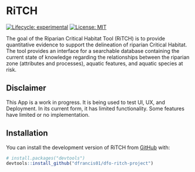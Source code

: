 
<!-- README.md is generated from README.Rmd. Please edit that file -->

# RiTCH

<!-- badges: start -->

[![Lifecycle:
experimental](https://img.shields.io/badge/lifecycle-experimental-orange.svg)](https://lifecycle.r-lib.org/articles/stages.html#experimental)
[![License:
MIT](https://img.shields.io/badge/License-MIT-brightgreen.svg)](https://opensource.org/licenses/MIT)
<!-- badges: end -->

The goal of the Riparian Critical Habitat Tool (RiTCH) is to provide
quantitative evidence to support the delineation of riparian Critical
Habitat. The tool provides an interface for a searchable database
containing the current state of knowledge regarding the relationships
between the riparian zone (attributes and processes), aquatic features,
and aquatic species at risk.

## Disclaimer

This App is a work in progress. It is being used to test UI, UX, and
Deployment. In its current form, it has limited functionality. Some
features have limited or no implementation.

## Installation

You can install the development version of RiTCH from
[GitHub](https://github.com/) with:

``` r
# install.packages("devtools")
devtools::install_github("dfrancis01/dfo-ritch-project")
```

<!--
You'll still need to render `README.Rmd` regularly, to keep `README.md` up-to-date. `devtools::build_readme()` is handy for this. 
-->
